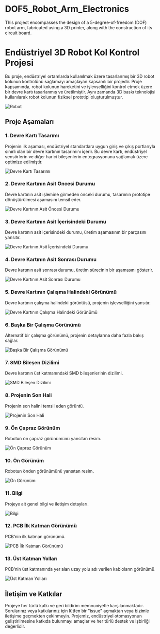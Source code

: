 # DOF5_Robot_Arm_Electronics
 This project encompasses the design of a 5-degree-of-freedom (DOF) robot arm, fabricated using a 3D printer, along with the construction of its circuit board.


# Endüstriyel 3D Robot Kol Kontrol Projesi

Bu proje, endüstriyel ortamlarda kullanılmak üzere tasarlanmış bir 3D robot kolunun kontrolünü sağlamayı amaçlayan kapsamlı bir projedir. Proje kapsamında, robot kolunun hareketini ve işlevselliğini kontrol etmek üzere bir devre kartı tasarlanmış ve üretilmiştir. Aynı zamanda 3D baskı teknolojisi kullanılarak robot kolunun fiziksel prototipi oluşturulmuştur.

![Robot](Images/robot.png)

## Proje Aşamaları

### 1. Devre Kartı Tasarımı

Projenin ilk aşaması, endüstriyel standartlara uygun giriş ve çıkış portlarıyla sınırlı olan bir devre kartının tasarımını içerir. Bu devre kartı, endüstriyel sensörlerin ve diğer harici bileşenlerin entegrasyonunu sağlamak üzere optimize edilmiştir.

![Devre Kartı Tasarımı](Images/bomlist.png)

### 2. Devre Kartının Asit Öncesi Durumu

Devre kartının asit işlemine girmeden önceki durumu, tasarımın prototipe dönüştürülmesi aşamasını temsil eder.

![Devre Kartının Asit Öncesi Durumu](Images/circuit_before_acid.png)

### 3. Devre Kartının Asit İçerisindeki Durumu

Devre kartının asit içerisindeki durumu, üretim aşamasının bir parçasını yansıtır.

![Devre Kartının Asit İçerisindeki Durumu](Images/circuit_in_acid.png)

### 4. Devre Kartının Asit Sonrası Durumu

Devre kartının asit sonrası durumu, üretim sürecinin bir aşamasını gösterir.

![Devre Kartının Asit Sonrası Durumu](Images/circuit_after_acid.png)

### 5. Devre Kartının Çalışma Halindeki Görünümü

Devre kartının çalışma halindeki görüntüsü, projenin işlevselliğini yansıtır.

![Devre Kartının Çalışma Halindeki Görünümü](Images/circuit_operational_view.png)

### 6. Başka Bir Çalışma Görünümü

Alternatif bir çalışma görünümü, projenin detaylarına daha fazla bakış sağlar.

![Başka Bir Çalışma Görünümü](Images/circuit_operational_view2.png)

### 7. SMD Bileşen Dizilimi

Devre kartının üst katmanındaki SMD bileşenlerinin dizilimi.

![SMD Bileşen Dizilimi](Images/circuit_smd_placement.png)

### 8. Projenin Son Hali

Projenin son halini temsil eden görüntü.

![Projenin Son Hali](Images/final_result.png)

### 9. Ön Çapraz Görünüm

Robotun ön çapraz görünümünü yansıtan resim.

![Ön Çapraz Görünüm](Images/front_oblique_view.png)

### 10. Ön Görünüm

Robotun önden görünümünü yansıtan resim.

![Ön Görünüm](Images/front_view.png)

### 11. Bilgi

Projeye ait genel bilgi ve iletişim detayları.

![Bilgi](Images/info.png)

### 12. PCB İlk Katman Görünümü

PCB'nin ilk katman görünümü.

![PCB İlk Katman Görünümü](Images/pcb_layer1.png)

### 13. Üst Katman Yolları

PCB'nin üst katmanında yer alan uzay yolu adı verilen kabloların görünümü.

![Üst Katman Yolları](Images/top_layer_traces.png)

## İletişim ve Katkılar

Projeye her türlü katkı ve geri bildirim memnuniyetle karşılanmaktadır. Sorularınız veya katkılarınız için lütfen bir "issue" açmaktan veya bizimle iletişime geçmekten çekinmeyin. Projemiz, endüstriyel otomasyonun geliştirilmesine katkıda bulunmayı amaçlar ve her türlü destek ve işbirliği değerlidir.

